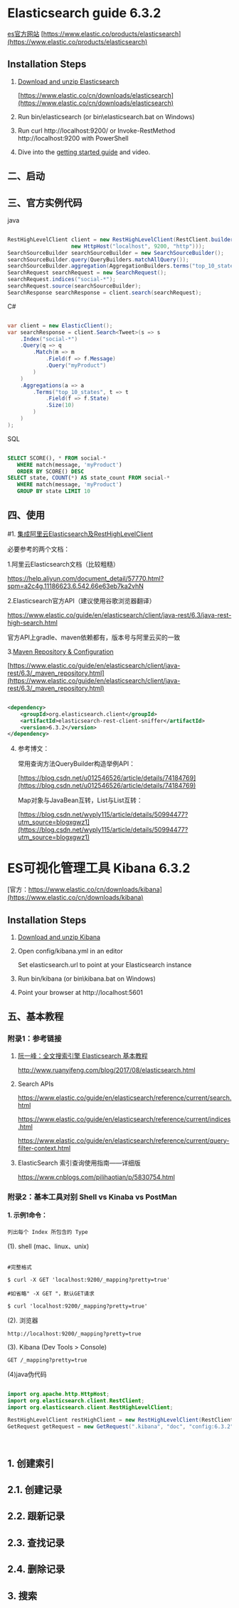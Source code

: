 # Elasticsearch guide 6.3.2

[es官方网站](https://www.elastic.co/products/elasticsearch)    [https://www.elastic.co/products/elasticsearch](https://www.elastic.co/products/elasticsearch)

## Installation Steps


1. [Download and unzip Elasticsearch](https://www.elastic.co/downloads/past-releases/kibana-6-3-2)

    [https://www.elastic.co/cn/downloads/elasticsearch](https://www.elastic.co/cn/downloads/elasticsearch)

2. Run bin/elasticsearch (or bin\elasticsearch.bat on Windows)

3. Run curl http://localhost:9200/ or Invoke-RestMethod http://localhost:9200 with PowerShell

4. Dive into the [getting started guide](https://www.elastic.co/guide/en/elasticsearch/reference/current/getting-started.html) and video. 

## 二、启动  

## 三、官方实例代码

java

```java

RestHighLevelClient client = new RestHighLevelClient(RestClient.builder(
                    new HttpHost("localhost", 9200, "http")));
SearchSourceBuilder searchSourceBuilder = new SearchSourceBuilder();
searchSourceBuilder.query(QueryBuilders.matchAllQuery());            
searchSourceBuilder.aggregation(AggregationBuilders.terms("top_10_states").field("state").size(10));
SearchRequest searchRequest = new SearchRequest();
searchRequest.indices("social-*");
searchRequest.source(searchSourceBuilder);
SearchResponse searchResponse = client.search(searchRequest);

```

C#

```csharp

var client = new ElasticClient();
var searchResponse = client.Search<Tweet>(s => s
    .Index("social-*")
    .Query(q => q
        .Match(m => m
            .Field(f => f.Message)
            .Query("myProduct")
        )
    )
    .Aggregations(a => a
        .Terms("top_10_states", t => t
            .Field(f => f.State)
            .Size(10)
        )
    )
);

```

SQL

```sql

SELECT SCORE(), * FROM social-* 
   WHERE match(message, 'myProduct') 
   ORDER BY SCORE() DESC
SELECT state, COUNT(*) AS state_count FROM social-* 
   WHERE match(message, 'myProduct') 
   GROUP BY state LIMIT 10

```

## 四、使用

#1.  [集成阿里云Elasticsearch及RestHighLevelClient](https://blog.csdn.net/xiaoxudong666/article/details/83616518)

必要参考的两个文档：

1.阿里云Elasticsearch文档（比较粗糙）

https://help.aliyun.com/document_detail/57770.html?spm=a2c4g.11186623.6.542.66e63eb7ka2vhN

2.Elasticsearch官方API（建议使用谷歌浏览器翻译）

https://www.elastic.co/guide/en/elasticsearch/client/java-rest/6.3/java-rest-high-search.html

官方API上gradle、maven依赖都有，版本号与阿里云买的一致

3.[Maven Repository & Configuration](https://www.elastic.co/guide/en/elasticsearch/client/java-rest/6.3/_maven_repository.html)

[https://www.elastic.co/guide/en/elasticsearch/client/java-rest/6.3/_maven_repository.html](https://www.elastic.co/guide/en/elasticsearch/client/java-rest/6.3/_maven_repository.html)

```xml

<dependency>
    <groupId>org.elasticsearch.client</groupId>
    <artifactId>elasticsearch-rest-client-sniffer</artifactId>
    <version>6.3.2</version>
</dependency>

```

4. 参考博文：
   
   常用查询方法QueryBuilder构造举例API：
   
   [https://blog.csdn.net/u012546526/article/details/74184769](https://blog.csdn.net/u012546526/article/details/74184769)
   
   Map对象与JavaBean互转，List<Map>与List<JavaBean>互转：
   
   [https://blog.csdn.net/wyply115/article/details/50994477?utm_source=blogxgwz1](https://blog.csdn.net/wyply115/article/details/50994477?utm_source=blogxgwz1)

# ES可视化管理工具 Kibana 6.3.2

[官方：https://www.elastic.co/cn/downloads/kibana](https://www.elastic.co/cn/downloads/kibana)

## Installation Steps 

1. [Download and unzip Kibana ](https://www.elastic.co/downloads/past-releases/kibana-6-3-2)

2.  Open config/kibana.yml in an editor

    Set elasticsearch.url to point at your Elasticsearch instance
    
3. Run bin/kibana (or bin\kibana.bat on Windows)

4. Point your browser at http://localhost:5601 

## 五、基本教程

### 附录1：参考链接

1. [阮一峰：全文搜索引擎 Elasticsearch 基本教程](http://www.ruanyifeng.com/blog/2017/08/elasticsearch.html)

    http://www.ruanyifeng.com/blog/2017/08/elasticsearch.html

2. Search APIs 

    https://www.elastic.co/guide/en/elasticsearch/reference/current/search.html
    
    https://www.elastic.co/guide/en/elasticsearch/reference/current/indices.html
    
    https://www.elastic.co/guide/en/elasticsearch/reference/current/query-filter-context.html
   
3. ElasticSearch 索引查询使用指南——详细版

    https://www.cnblogs.com/pilihaotian/p/5830754.html
    

### 附录2：基本工具对别 Shell vs Kinaba vs PostMan

#### 1. 示例1命令： 

    列出每个 Index 所包含的 Type

(1). shell (mac、linux、unix)

```jshelllanguage

#完整格式

$ curl -X GET 'localhost:9200/_mapping?pretty=true'

#如省略" -X GET "，默认GET请求

$ curl 'localhost:9200/_mapping?pretty=true'
```

(2). 浏览器

```
http://localhost:9200/_mapping?pretty=true
```

(3). Kibana (Dev Tools > Console)

```
GET /_mapping?pretty=true
```

(4)java伪代码 

```java

import org.apache.http.HttpHost;
import org.elasticsearch.client.RestClient;
import org.elasticsearch.client.RestHighLevelClient;

RestHighLevelClient restHighClient = new RestHighLevelClient(RestClient.builder(new HttpHost("localhost", 9200)));
GetRequest getRequest = new GetRequest(".kibana", "doc", "config:6.3.2");




```




## 1. 创建索引

## 2.1. 创建记录

## 2.2. 跟新记录

## 2.3. 查找记录

## 2.4. 删除记录

## 3. 搜索
    
